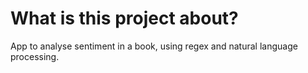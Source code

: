 # What is this project about?
App to analyse sentiment in a book, using regex and natural language processing.
